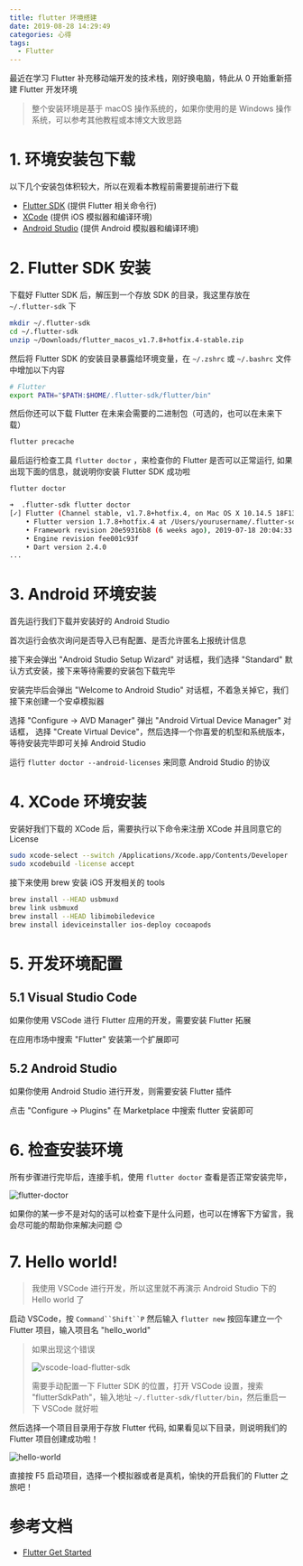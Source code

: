 ```yaml
---
title: flutter 环境搭建
date: 2019-08-28 14:29:49
categories: 心得
tags:
  - Flutter
---
```


最近在学习 Flutter 补充移动端开发的技术栈，刚好换电脑，特此从 0 开始重新搭建 Flutter 开发环境

> 整个安装环境是基于 macOS 操作系统的，如果你使用的是 Windows 操作系统，可以参考其他教程或本博文大致思路

# 1. 环境安装包下载

以下几个安装包体积较大，所以在观看本教程前需要提前进行下载

- [Flutter SDK](https://flutter.dev/docs/get-started/install) (提供 Flutter 相关命令行)
- [XCode](http://developer.apple.com/xcode) (提供 iOS 模拟器和编译环境)
- [Android Studio](https://developer.android.com/studio) (提供 Android 模拟器和编译环境)

# 2. Flutter SDK 安装

下载好 Flutter SDK 后，解压到一个存放 SDK 的目录，我这里存放在 `~/.flutter-sdk` 下

```bash
mkdir ~/.flutter-sdk
cd ~/.flutter-sdk
unzip ~/Downloads/flutter_macos_v1.7.8+hotfix.4-stable.zip
```

然后将 Flutter SDK 的安装目录暴露给环境变量，在 `~/.zshrc` 或 `~/.bashrc` 文件中增加以下内容

```bash
# Flutter
export PATH="$PATH:$HOME/.flutter-sdk/flutter/bin"
```

然后你还可以下载 Flutter 在未来会需要的二进制包（可选的，也可以在未来下载）

```bash
flutter precache
```

最后运行检查工具 `flutter doctor` ，来检查你的 Flutter 是否可以正常运行, 如果出现下面的信息，就说明你安装 Flutter SDK 成功啦

```bash
flutter doctor

➜  .flutter-sdk flutter doctor
[✓] Flutter (Channel stable, v1.7.8+hotfix.4, on Mac OS X 10.14.5 18F132, locale en-CN)
    • Flutter version 1.7.8+hotfix.4 at /Users/yourusername/.flutter-sdk/flutter
    • Framework revision 20e59316b8 (6 weeks ago), 2019-07-18 20:04:33 -0700
    • Engine revision fee001c93f
    • Dart version 2.4.0
...
```

<!-- more -->

# 3. Android 环境安装

首先运行我们下载并安装好的 Android Studio

首次运行会依次询问是否导入已有配置、是否允许匿名上报统计信息

接下来会弹出 "Android Studio Setup Wizard" 对话框，我们选择 "Standard" 默认方式安装，接下来等待需要的安装包下载完毕

安装完毕后会弹出 "Welcome to Android Studio" 对话框，不着急关掉它，我们接下来创建一个安卓模拟器

选择 "Configure -> AVD Manager" 弹出 "Android Virtual Device Manager" 对话框， 选择 "Create Virtual Device"，然后选择一个你喜爱的机型和系统版本，等待安装完毕即可关掉 Android Studio

运行 `flutter doctor --android-licenses` 来同意 Android Studio 的协议

# 4. XCode 环境安装

安装好我们下载的 XCode 后，需要执行以下命令来注册 XCode 并且同意它的 License

```bash
sudo xcode-select --switch /Applications/Xcode.app/Contents/Developer
sudo xcodebuild -license accept
```

接下来使用 brew 安装 iOS 开发相关的 tools

```bash
brew install --HEAD usbmuxd
brew link usbmuxd
brew install --HEAD libimobiledevice
brew install ideviceinstaller ios-deploy cocoapods
```

# 5. 开发环境配置

## 5.1 Visual Studio Code

如果你使用 VSCode 进行 Flutter 应用的开发，需要安装 Flutter 拓展

在应用市场中搜索 "Flutter" 安装第一个扩展即可

## 5.2 Android Studio

如果你使用 Android Studio 进行开发，则需要安装 Flutter 插件

点击 "Configure -> Plugins" 在 Marketplace 中搜索 flutter 安装即可

# 6. 检查安装环境

所有步骤进行完毕后，连接手机，使用 `flutter doctor` 查看是否正常安装完毕，

![flutter-doctor](https://static.mutoe.com/2019/flutter-starting/flutter-doctor.png)

如果你的某一步不是对勾的话可以检查下是什么问题，也可以在博客下方留言，我会尽可能的帮助你来解决问题 😊

# 7. Hello world!

> 我使用 VSCode 进行开发，所以这里就不再演示 Android Studio 下的 Hello world 了

启动 VSCode，按 ` Command``Shift``P ` 然后输入 `flutter new` 按回车建立一个 Flutter 项目，输入项目名 "hello_world"

> 如果出现这个错误
>
> ![vscode-load-flutter-sdk](https://static.mutoe.com/2019/flutter-starting/vscode-load-flutter-sdk.png)
>
> 需要手动配置一下 Flutter SDK 的位置，打开 VSCode 设置，搜索 "flutterSdkPath"，输入地址 `~/.flutter-sdk/flutter/bin`，然后重启一下 VSCode 就好啦

然后选择一个项目目录用于存放 Flutter 代码, 如果看见以下目录，则说明我们的 Flutter 项目创建成功啦！

![hello-world](https://static.mutoe.com/2019/flutter-starting/hello-world.png)

直接按 F5 启动项目，选择一个模拟器或者是真机，愉快的开启我们的 Flutter 之旅吧！

# 参考文档

- [Flutter Get Started](https://flutter.dev/docs/get-started)
